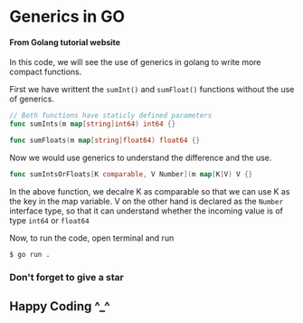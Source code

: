 # Generics in GO
#### From Golang tutorial website


In this code, we will see the use of generics in golang to write more compact functions.

First we have writtent the `sumInt()` and `sumFloat()` functions without the use of generics.

```go
// Both functions have staticly defined parameters
func sumInts(m map[string]int64) int64 {}

func sumFloats(m map[string]float64) float64 {}
```

Now we would use generics to understand the difference and the use.

```go
func sumIntsOrFloats[K comparable, V Number](m map[K]V) V {}
```

In the above function, we decalre K as comparable so that we can use K as the key in the map variable. V on the other hand is declared as the `Number` interface type, so that it can understand whether the incoming value is of type `int64` or `float64`



Now, to run the code, open terminal and run

```
$ go run .
```


### Don't forget to give a star
## Happy Coding ^_^
